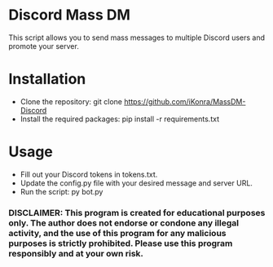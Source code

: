 # Discord Mass DM
This script allows you to send mass messages to multiple Discord users and promote your server.

# Installation
- Clone the repository: git clone https://github.com/iKonra/MassDM-Discord
- Install the required packages: pip install -r requirements.txt

# Usage
- Fill out your Discord tokens in tokens.txt.
- Update the config.py file with your desired message and server URL.
- Run the script: py bot.py


### DISCLAIMER: This program is created for educational purposes only. The author does not endorse or condone any illegal activity, and the use of this program for any malicious purposes is strictly prohibited. Please use this program responsibly and at your own risk.

